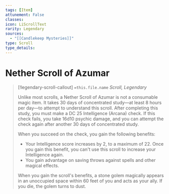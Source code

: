 ```yaml
---
tags: [Item]
attunement: False
classes: 
icon: LiScrollText
rarity: Legendary
sources:
  - "[[Candlekeep Mysteries]]"
type: Scroll
type_details: 
---
```

# Nether Scroll of Azumar
>[!legendary-scroll-callout] `=this.file.name`
>*Scroll, Legendary*
>
>Unlike most scrolls, a Nether Scroll of Azumar is not a consumable magic item. It takes 30 days of concentrated study—at least 8 hours per day—to attempt to understand this scroll. After completing this study, you must make a DC 25 Intelligence (Arcana) check. If this check fails, you take 16d10 psychic damage, and you can attempt the check again after another 30 days of concentrated study.
>
>When you succeed on the check, you gain the following benefits:
>
>* Your Intelligence score increases by 2, to a maximum of 22. Once you gain this benefit, you can't use this scroll to increase your Intelligence again.
>* You gain advantage on saving throws against spells and other magical effects.
>
>When you gain the scroll's benefits, a stone golem magically appears in an unoccupied space within 60 feet of you and acts as your ally. If you die, the golem turns to dust.
>
>
